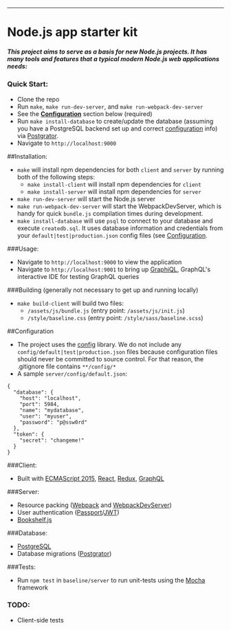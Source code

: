 ----
# Node.js app starter kit

##### This project aims to serve as a basis for new Node.js projects.  It has many tools and features that a typical modern Node.js web applications needs:

### Quick Start:
- Clone the repo
- Run `make`, `make run-dev-server`, and `make run-webpack-dev-server`
- See the **[Configuration](#configuration)** section below (required)
- Run `make install-database` to create/update the database (assuming you have a PostgreSQL backend set up and correct [configuration](#configuration) info) via [Postgrator](https://github.com/rickbergfalk/postgrator).
- Navigate to `http://localhost:9000`

##Installation:
- `make` will install npm dependencies for both `client` and `server` by running both of the following steps:
  - `make install-client` will install npm dependencies for `client`
  - `make install-server` will install npm dependencies for `server`
- `make run-dev-server` will start the Node.js server
- `make run-webpack-dev-server` will start the WebpackDevServer, which is handy for quick `bundle.js` compilation times during development.
- `make install-database` will use `psql` to connect to your database and execute `createdb.sql`.  It uses database information and credentials from your `default|test|production.json` config files (see [Configuration](#configuration).

###Usage:
- Navigate to `http://localhost:9000` to view the application
- Navigate to `http://localhost:9001` to bring up [GraphiQL](https://github.com/graphql/graphiql), GraphQL's interactive IDE for testing GraphQL queries

###Building (generally not necessary to get up and running locally)
- `make build-client` will build two files:
  - `/assets/js/bundle.js` (entry point: `/assets/js/init.js`)
  - `/style/baseline.css` (entry point: `/style/sass/baseline.scss`)


##Configuration
- The project uses the [config](https://www.npmjs.com/package/config) library.  We do not include any `config/default|test|production.json` files because configuration files should never be committed to source control.  For that reason, the .gitignore file contains `**/config/*`
- A sample `server/config/default.json`:

>
    {
      "database": {
        "host": "localhost",
        "port": 5984,
        "name": "mydatabase",
        "user": "myuser",
        "password": "p@ssw0rd"
      },
      "token": {
        "secret": "changeme!"
      }
    }

###Client:
- Built with [ECMAScript 2015](http://es6-features.org/), [React](https://facebook.github.io/react/), [Redux](https://github.com/reactjs/redux), [GraphQL](http://graphql.org/docs/getting-started/)


###Server:
- Resource packing ([Webpack](https://webpack.github.io/) and [WebpackDevServer](https://webpack.github.io/docs/webpack-dev-server.html))
- User authentication ([Passport](http://passportjs.org/)/[JWT](https://jwt.io/))
- [Bookshelf.js](http://bookshelfjs.org/)


###Database:
- [PostgreSQL](https://www.postgresql.org/)
- Database migrations ([Postgrator](https://github.com/rickbergfalk/postgrator))

###Tests:
- Run `npm test` in `baseline/server` to run unit-tests using the [Mocha](https://mochajs.org/) framework

### TODO:
- Client-side tests
